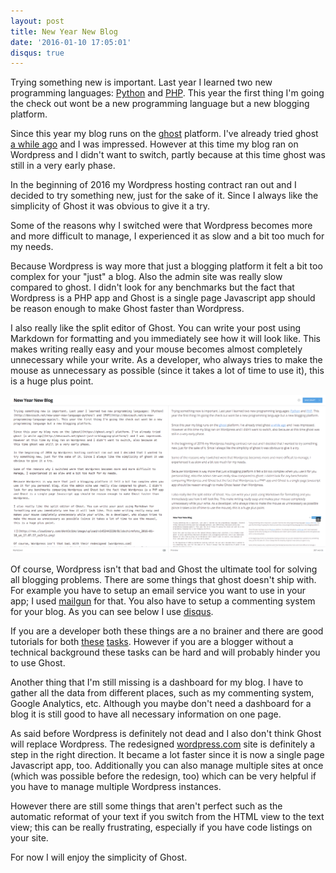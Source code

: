 ```yaml
---
layout: post
title: New Year New Blog
date: '2016-01-10 17:05:01'
disqus: true
---
```


Trying something new is important. Last year I learned two new programming languages: [Python](/new-year-new-language-python/ "Python") and [PHP](/a-new-programming-language-again/ "PHP"). This year the first thing I'm going the check out wont be a new programming language but a new blogging platform.

Since this year my blog runs on the [ghost](https://ghost.org/ "Ghost") platform. I've already tried ghost [a while ago](/ghost-just-a-blogging-platform/ "Ghost - Just a blogging platform") and I was impressed. However at this time my blog ran on Wordpress and I didn't want to switch, partly because at this time ghost was still in a very early phase.

In the beginning of 2016 my Wordpress hosting contract ran out and I decided to try something new, just for the sake of it. Since I always like the simplicity of Ghost it was obvious to give it a try.

Some of the reasons why I switched were that Wordpress becomes more and more difficult to manage, I experienced it as slow and a bit too much for my needs.

Because Wordpress is way more that just a blogging platform it felt a bit too complex for your "just" a blog. Also the admin site was really slow compared to ghost. I didn't look for any benchmarks but the fact that Wordpress is a PHP app and Ghost is a single page Javascript app should be reason enough to make Ghost faster than Wordpress.

I also really like the split editor of Ghost. You can write your post using Markdown for formatting and you immediately see how it will look like. This makes writing really easy and your mouse becomes almost completely unnecessary while your write. As a developer, who always tries to make the mouse as unnecessary as possible (since it takes a lot of time to use it), this is a huge plus point.

![](/assets/images/ghost-2/ghost.png "Ghost Editor")

Of course, Wordpress isn't that bad and Ghost the ultimate tool for solving all blogging problems. There are some things that ghost doesn't ship with. For example you have to setup an email service you want to use in your app; I used [mailgun](https://www.mailgun.com/sending-email "Mailgun") for that. You also have to setup a commenting system for your blog. As you can see below I use [disqus](https://disqus.com/ "Disqus").

If you are a developer both these things are a no brainer and there are good tutorials for both [these](http://support.ghost.org/mail/ "Use Mailgun for you Ghost blog") [tasks](http://support.ghost.org/add-disqus-to-my-ghost-blog/ "Use disqus for your Ghost blog"). However if you are a blogger without a technical background these tasks can be hard and will probably hinder you to use Ghost.

Another thing that I'm still missing is a dashboard for my blog. I have to gather all the data from different places, such as my commenting system, Google Analytics, etc. Although you maybe don't need a dashboard for a blog it is still good to have all necessary information on one page.

As said before Wordpress is definitely not dead and I also don't think Ghost will replace Wordpress. The redesigned [wordpress.com](http://wordpress.com "Wordpress") site is definitely a step in the right direction. It became a lot faster since it is now a single page Javascript app, too. Additionally you can also manage multiple sites at once (which was possible before the redesign, too) which can be very helpful if you have to manage multiple Wordpress instances.

However there are still some things that aren't perfect such as the automatic reformat of your text if you switch from the HTML view to the text view; this can be really frustrating, especially if you have code listings on your site.

For now I will enjoy the simplicity of Ghost.
